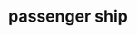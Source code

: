 ---
layout: travel&places
title: passenger ship
emoji: passenger_ship
permalink: 🛳.html
image: assets/img/3moji/passenger_ship.png
---